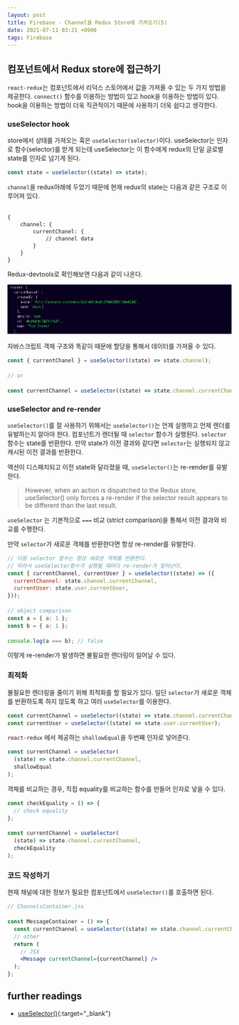 ```yaml
---
layout: post
title: Firebase - Channel을 Redux Store에 가져오기(5)
date: 2021-07-11 03:21 +0900
tags: Firebase
---
```


## 컴포넌트에서 Redux store에 접근하기

`react-redux`는 컴포넌트에서 리덕스 스토어에서 값을 가져올 수 있는 두 가지 방법을 제공한다. `connect()` 함수를 이용하는 방법이 있고 hook을 이용하는 방법이 있다. hook을 이용하는 방법이 더욱 직관적이기 때문에 사용하기 더욱 쉽다고 생각한다.

### useSelector hook

store에서 상태를 가져오는 훅은 `useSelector(selector)`이다. useSelector는 인자로 함수(selector)를 받게 되는데 useSelector는 이 함수에게 redux의 단일 글로벌 state를 인자로 넘기게 된다.

```js
const state = useSelector((state) => state);
```

`channel`을 redux아래에 두었기 때문에 현재 redux의 state는 다음과 같은 구조로 이루어져 있다.

```

{
    channel: {
        currentChanel: {
            // channel data
        }
    }
}

```

Redux-devtools로 확인해보면 다음과 같이 나온다.

![channel4](/assets/image/channel4.PNG)

자바스크립트 객체 구조와 똑같이 때문에 할당을 통해서 데이터를 가져올 수 있다.

```js
const { currentChanel } = useSelector((state) => state.channel);

// or

const currentChannel = useSelector((state) => state.channel.currentChannel);
```

### useSelector and re-render

`useSelector()`를 잘 사용하기 위해서는 `useSelector()`는 언제 실행하고 언제 렌더를 유발하는지 알아야 한다. 컴포넌트가 렌더될 때 `selector` 함수가 실행된다. `selector` 함수는 state를 반환한다. 만약 state가 이전 결과와 같다면 `selector`는 실행되지 않고 캐시된 이전 결과를 반환한다.

액션이 디스패치되고 이전 state와 달라졌을 때, `useSelector()`는 re-render를 유발한다.

> However, when an action is dispatched to the Redux store, useSelector() only forces a re-render if the selector result appears to be different than the last result.

`useSelector` 는 기본적으로 `===` 비교 (strict comparison)을 통해서 이전 결과와 비교를 수행한다.

만약 `selector`가 새로운 객체를 반환한다면 항상 re-render를 유발한다.

```js
// 다음 selector 함수는 항상 새로운 객체를 반환한다.
// 따라서 useSelector함수가 실행될 때마다 re-render가 일어난다.
const { currentChannel, currentUser } = useSelector((state) => ({
  currentChannel: state.channel.currentChannel,
  currentUser: state.user.currentUser,
}));

// object comparison
const a = { a: 1 };
const b = { a: 1 };

console.log(a === b); // false
```

이렇게 re-render가 발생하면 불필요한 렌더링이 일어날 수 있다.

### 최적화

불필요한 렌더링을 줄이기 위해 최적화를 할 필요가 있다. 일단 `selector`가 새로운 객체를 반환하도록 하지 않도록 하고 여러 `useSelector`를 이용한다.

```js
const currentChannel = useSelector((state) => state.channel.currentChannel);
const currentUser = useSelector((state) => state.user.currentUser);
```

`react-redux` 에서 제공하는 `shallowEqual`을 두번째 인자로 넣어준다.

```js
const currentChannel = useSelector(
  (state) => state.channel.currentChannel,
  shallowEqual
);
```

객체를 비교하는 경우, 직접 equality를 비교하는 함수를 만들어 인자로 넣을 수 있다.

```js
const checkEquality = () => {
  // check equality
};

const currentChannel = useSelector(
  (state) => state.channel.currentChannel,
  checkEquality
);
```

### 코드 작성하기

현재 채널에 대한 정보가 필요한 컴포넌트에서 `useSelector()`를 호출하면 된다.

```jsx
// ChannelsContainer.jsx

const MessageContainer = () => {
  const currentChannel = useSelector((state) => state.channel.currentChannel);
  // other
  return (
    // JSX
    <Message currentChannel={currentChannel} />
  );
};
```

## further readings

- [useSelector()](https://react-redux.js.org/api/hooks#useselector){:target="\_blank"}
